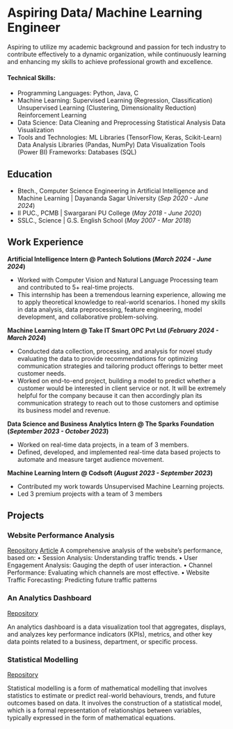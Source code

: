 # Aspiring Data/ Machine Learning Engineer
Aspiring to utilize my academic background and passion for tech industry to contribute effectively to a dynamic organization, while continuously learning and enhancing my skills to achieve professional growth and excellence.

#### Technical Skills:

- Programming Languages: Python, Java, C
- Machine Learning:
Supervised Learning (Regression, Classification)
Unsupervised Learning (Clustering, Dimensionality Reduction)
Reinforcement Learning
- Data Science:
Data Cleaning and Preprocessing
Statistical Analysis
Data Visualization
- Tools and Technologies:
ML Libraries (TensorFlow, Keras, Scikit-Learn)
Data Analysis Libraries (Pandas, NumPy)
Data Visualization Tools (Power BI)
Frameworks:
Databases (SQL)


## Education
- Btech., Computer Science Engineering in Artificial Intelligence and Machine Learning | Dayananda Sagar University (_Sep 2020 - June 2024_)								       		
- II PUC., PCMB	| Swargarani PU College (_May 2018 - June 2020_)	 			        		
- SSLC., Science | G.S. English School (_May 2007 - Mar 2018_)

## Work Experience
**Artificial Intelligence Intern @ Pantech Solutions (_March 2024 - June 2024_)**
- Worked with Computer Vision and Natural Language Processing team and contributed to 5+ real-time projects.
- This internship has been a tremendous learning experience, allowing me to apply theoretical knowledge to real-world scenarios. I honed my skills in data analysis, data preprocessing, feature engineering, model development, and collaborative problem-solving. 

**Machine Learning Intern @ Take IT Smart OPC Pvt Ltd (_February 2024 - March 2024_)**
- Conducted data collection, processing, and analysis for novel study evaluating the data to provide recommendations for optimizing communication strategies and tailoring product offerings to better meet customer needs.
- Worked on end-to-end project, building a model to predict whether a customer would be interested in client service or not. It will be extremely helpful for the company because it can then accordingly plan its communication strategy to reach out to those customers and optimise its business model and revenue.

**Data Science and Business Analytics Intern @ The Sparks Foundation (_September 2023 - October 2023_)**
- Worked on real-time data projects, in a team of 3 members.
- Defined, developed, and implemented real-time data based projects to automate and measure target audience movement.

**Machine Learning Intern @ Codsoft (_August 2023 - September 2023_)**
- Contributed my work towards Unsupervised Machine Learning projects.
- Led 3 premium projects with a team of 3 members

## Projects
### Website Performance Analysis
[Repository](https://github.com/keerthanamg/Website_performance_analysis)
[Article](https://medium.com/@keerthanamg/website-performance-analysis-2c796f06d048)
A comprehensive analysis of the website’s performance, based on:
• Session Analysis: Understanding traffic trends.
• User Engagement Analysis: Gauging the depth of user interaction.
• Channel Performance: Evaluating which channels are most effective.
• Website Traffic Forecasting: Predicting future traffic patterns


### An Analytics Dashboard
[Repository](https://github.com/keerthanamg/Analytics_dashboard)

An analytics dashboard is a data visualization tool that aggregates, displays, and analyzes key performance indicators (KPIs), metrics, and other key data points related to a business, department, or specific process. 



### Statistical Modelling
[Repository](https://github.com/keerthanamg/Statistical_modelling)

Statistical modelling is a form of mathematical modelling that involves statistics to estimate or predict real-world behaviours, trends, and future outcomes based on data. It involves the construction of a statistical model, which is a formal representation of relationships between variables, typically expressed in the form of mathematical equations.


